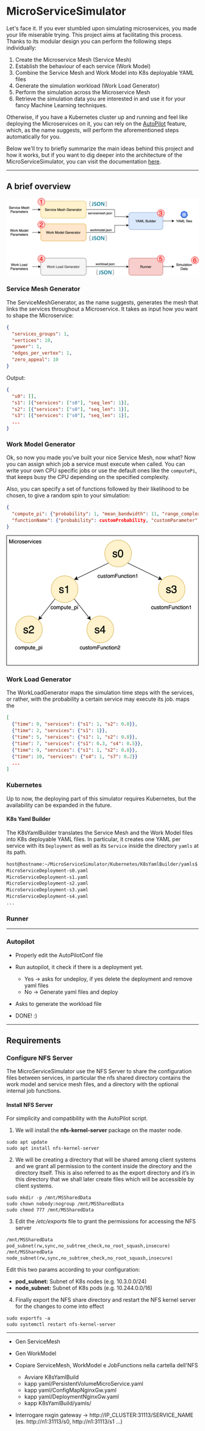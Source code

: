# MicroServiceSimulator

Let's face it. If you ever stumbled upon simulating microservices, you made your life miserable trying.
This project aims at facilitating this process.
Thanks to its modular design you can perform the following steps individually:

1. Create the Microservice Mesh (Service Mesh)
2. Establish the behaviour of each service (Work Model)
3. Combine the Service Mesh and Work Model into K8s deployable YAML files
4. Generate the simulation workload (Work Load Generator)
5. Perform the simulation across the Microservice Mesh
6. Retrieve the simulation data you are interested in and use it for your fancy Machine Learning techniques.

Otherwise, if you have a Kubernetes cluster up and running and feel like deploying the Microservices on it, you can rely on the [AutoPilot](#autopilot) feature, which, as the name suggests, will perform the aforementioned steps automatically for you.

Below we'll try to briefly summarize the main ideas behind this project and how it works, but if you want to dig deeper into the architecture of the MicroServiceSimulator, you can visit the documentation [here](#PathToDocumentation).

---
[comment]: <> (# Unique image CELLLLLLLLLL)

## A brief overview
![mss-overview](Docs/mss-MSS.png)
### Service Mesh Generator
The ServiceMeshGenerator, as the name suggests, generates the mesh that links the services throughout a Microservice.
It takes as input how you want to shape the Microservice:
```json
{
  "services_groups": 1, 
  "vertices": 10, 
  "power": 1, 
  "edges_per_vertex": 1, 
  "zero_appeal": 10
}
```

Output:
```json
{
  "s0": [], 
  "s1": [{"services": ["s0"], "seq_len": 1}], 
  "s2": [{"services": ["s0"], "seq_len": 1}], 
  "s3": [{"services": ["s0"], "seq_len": 1}],
  ...
}
```
        
### Work Model Generator
Ok, so now you made you've built your nice Service Mesh, now what? Now you can assign which job a service must execute when called. You can write your own CPU specific jobs or use the default ones like the `computePi`, that keeps busy the CPU depending on the specified complexity.

Also, you can specify a set of functions followed by their likelihood to be chosen, to give a random spin to your simulation:

```json
{
  "compute_pi": {"probability": 1, "mean_bandwidth": 11, "range_complexity": [1, 250]}, 
  "functionName": {"probability": customProbability, "customParameter": customValue}
}
```

![sm&wm](Docs/mss-MSS_sm.png)


### Work Load Generator
The WorkLoadGenerator maps the simulation time steps with the services, or rather, with the probability a certain service may execute its job.
maps the 

```json
[
  {"time": 0, "services": {"s1": 1, "s2": 0.8}},
  {"time": 2, "services": {"s1": 1}},
  {"time": 5, "services": {"s1": 1, "s2": 0.8}},
  {"time": 7, "services": {"s1": 0.3, "s4": 0.5}},
  {"time": 9, "services": {"s1": 1, "s2": 0.8}},
  {"time": 10, "services": {"s4": 1, "s7": 0.2}}
  ...
]
```

### Kubernetes
Up to now, the deploying part of this simulator requires Kubernetes, but the availability can be expanded in the future. 

#### K8s Yaml Builder
The K8sYamlBuilder translates the Service Mesh and the Work Model files into K8s deployable YAML files.
In particular, it creates one YAML per service with its `Deployment` as well as its `Service` inside the directory `yamls` at its path.

```zsh
host@hostname:~/MicroServiceSimulator/Kubernetes/K8sYamlBuilder/yamls$ ls
MicroServiceDeployment-s0.yaml
MicroServiceDeployment-s1.yaml
MicroServiceDeployment-s2.yaml
MicroServiceDeployment-s3.yaml
MicroServiceDeployment-s4.yaml
...
```

[comment]: <> (#### K8s Deployer)

### Runner

---
### Autopilot
* Properly edit the AutoPilotConf file
* Run autopilot, it check if there is a deployment yet. 
  * Yes -> asks for undeploy, if yes delete the deployment and remove yaml files
  * No -> Generate yaml files and deploy
    
* Asks to generate the workload file
* DONE! :)

---
## Requirements
### Configure NFS Server
The MicroServiceSimulator use the NFS Server to share the configuration files between services, in particular 
the nfs shared directory contains the work model and service mesh files, and a directory with the optional
internal job functions.

#### Install NFS Server
For simplicity and compatibility with the AutoPilot script. 
1. We will install the **nfs-kernel-server** package on the master node.
```
sudo apt update
sudo apt install nfs-kernel-server
```

2. We will be creating a directory that will be shared among client systems and we grant all permission to the 
   content inside the directory and the directory itself. 
   This is also referred to as the export directory and it’s in this directory that we shall 
   later create files which will be accessible by client systems.
```
sudo mkdir -p /mnt/MSSharedData
sudo chown nobody:nogroup /mnt/MSSharedData
sudo chmod 777 /mnt/MSSharedData
```

3. Edit the */etc/exports* file to grant the permissions for accessing the NFS server
```
/mnt/MSSharedData pod_subnet(rw,sync,no_subtree_check,no_root_squash,insecure)
/mnt/MSSharedData node_subnet(rw,sync,no_subtree_check,no_root_squash,insecure)
```
Edit this two params according to your configuration:
* **pod_subnet:** Subnet of K8s nodes (e.g. 10.3.0.0/24)
* **node_subnet:** Subnet of K8s pods (e.g. 10.244.0.0/16)

4. Finally export the NFS share directory and restart the NFS kernel server for 
   the changes to come into effect
```
sudo exportfs -a
sudo systemctl restart nfs-kernel-server
```

---
* Gen ServiceMesh
* Gen WorkModel
  
* Copiare ServiceMesh, WorkModel e JobFunctions nella cartella dell'NFS

    * Avviare K8sYamlBuild
    * kapp yaml/PersistentVolumeMicroService.yaml
    * kapp yaml/ConfigMapNginxGw.yaml
    * kapp yaml/DeploymentNginxGw.yaml
    * kapp K8sYamlBuild/yamls/

* Interrogare nxgin gateway -> http://IP_CLUSTER:31113/SERVICE_NAME (es. http://n1:31113/s0, 
  http://n1:31113/s1 ...)